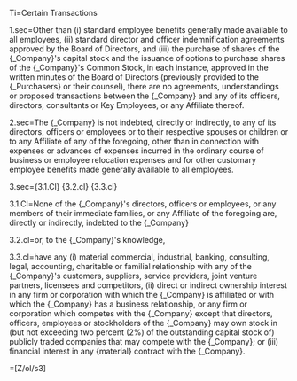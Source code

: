 Ti=Certain Transactions

1.sec=Other than (i) standard employee benefits generally made available to all employees, (ii) standard director and officer indemnification agreements approved by the Board of Directors, and (iii) the purchase of shares of the {_Company}'s capital stock and the issuance of options to purchase shares of the {_Company}'s Common Stock, in each instance, approved in the written minutes of the Board of Directors (previously provided to the {_Purchasers} or their counsel), there are no agreements, understandings or proposed transactions between the {_Company} and any of its officers, directors, consultants or Key Employees, or any Affiliate thereof.

2.sec=The {_Company} is not indebted, directly or indirectly, to any of its directors, officers or employees or to their respective spouses or children or to any Affiliate of any of the foregoing, other than in connection with expenses or advances of expenses incurred in the ordinary course of business or employee relocation expenses and for other customary employee benefits made generally available to all employees.

3.sec={3.1.Cl} {3.2.cl} {3.3.cl}

3.1.Cl=None of the {_Company}'s directors, officers or employees, or any members of their immediate families, or any Affiliate of the foregoing are, directly or indirectly, indebted to the {_Company}

3.2.cl=or, to the {_Company}'s knowledge,

3.3.cl=have any (i) material commercial, industrial, banking, consulting, legal, accounting, charitable or familial relationship with any of the {_Company}'s customers, suppliers, service providers, joint venture partners, licensees and competitors, (ii) direct or indirect ownership interest in any firm or corporation with which the {_Company} is affiliated or with which the {_Company} has a business relationship, or any firm or corporation which competes with the {_Company} except that directors, officers, employees or stockholders of the {_Company} may own stock in (but not exceeding two percent (2%) of the outstanding capital stock of) publicly traded companies that may compete with the {_Company}; or (iii) financial interest in any {material} contract with the {_Company}.

=[Z/ol/s3]
